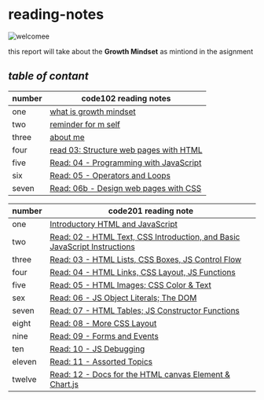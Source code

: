 # reading-notes
![welcomee](https://www.callcentrehelper.com/images/stories/2018/11/welcome-red-sign-760.png)

this report will take about the **Growth Mindset** as mintiond in the asignment 
## ***table of contant***
    
| number | code102 reading notes |
| -------|--------- |
| one | [what is growth mindset](file-1) |
| two | [reminder for m self](file-2) |
| three | [about me](file-3) |
| four | [read 03: Structure web pages with HTML](read03) |
| five | [Read: 04 - Programming with JavaScript](read04) |
| six | [Read: 05 - Operators and Loops](read05) |
| seven | [Read: 06b - Design web pages with CSS](read06) |


| number | code201 reading note |
| -------- | ---------- |
| one | [Introductory HTML and JavaScript](read201-01) |
| two | [Read: 02 - HTML Text, CSS Introduction, and Basic JavaScript Instructions](read201-02) |
| three | [Read: 03 - HTML Lists, CSS Boxes, JS Control Flow](read201-03) |
| four | [Read: 04 - HTML Links, CSS Layout, JS Functions](read201-04) |
| five | [Read: 05 - HTML Images; CSS Color & Text](read201-05) |
| sex | [Read: 06 - JS Object Literals; The DOM](read201-06) |
| seven | [Read: 07 - HTML Tables; JS Constructor Functions](read201-07) |
| eight | [Read: 08 - More CSS Layout](read201-08) |
| nine | [Read: 09 - Forms and Events](read201-09)
| ten | [Read: 10 - JS Debugging](read201-10) |
| eleven | [Read: 11 - Assorted Topics](read201-11) |
| twelve | [Read: 12 - Docs for the HTML canvas Element & Chart.js](read201-12) |